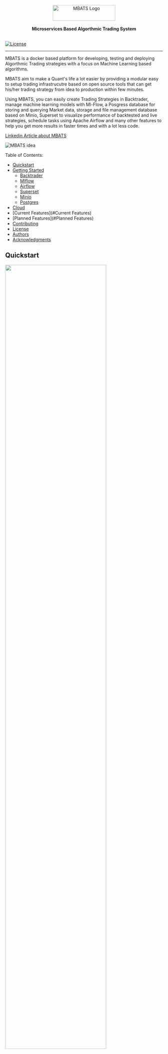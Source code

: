 <p align="center">
    <a target="_blank"><img width="200" height="50" src="public/images/logo2.png" alt="MBATS Logo"></a>
    <br />
    <br />
    <b>Microservices Based Algorthmic Trading System</b>
    <br />
    <br />
</p>

[![License](https://img.shields.io/badge/License-BSD%203--Clause-blue.svg)](https://opensource.org/licenses/BSD-3-Clause)

---

MBATS is a docker based platform for developing, testing and deploying Algorthmic Trading strategies with a focus on Machine Learning based algorithms.

MBATS aim to make a Quant's life a lot easier by providing a modular easy to setup trading infrastrucutre based on open source tools that can get his/her trading strategy from idea to production within few minutes.

Using MBATS, you can easily create Trading Strategies in Backtrader, manage machine learning models with Ml-Flow, a Posgress database for storing and querying Market data, storage and file management database based on Minio, Superset to visualize performance of backtested and live strategies, schedule tasks using Apache Airflow and many other features to help you get more results in faster times and with a lot less code.


[Linkedin Article about MBATS](https://www.linkedin.com/post/edit/6619730514188267520/)

![MBATS](public/images/components.png)  idea

Table of Contents:

- [Quickstart](#Quickstart)
- [Getting Started](#getting-started)
  - [Backtrader](#Backtrader)
  - [Mlflow](#Mlflow)
  - [Airflow](#Airflow)
  - [Superset](#Superset)
  - [Minio](#Minio)
  - [Postgres](#Postgres)
- [Cloud](#Cloud)
- [Current Features](#Current Features)
- [Planned Features](#Planned Features)
- [Contributing](#Contributing)
- [License](#License)
- [Authors](#Authors)
- [Acknowledgments](#Acknowledgments)
      
## Quickstart

[<img src="https://img.youtube.com/vi/2ivKEj3ksPk/maxresdefault.jpg" width="80%">](https://youtu.be/2ivKEj3ksPk)

MBATS is based on Docker containers. Running your Infrastructure is as easy as running one command from your terminal. You can either run MBATS on your local machine or on the cloud using docker-compose.

The easiest way to start running your MBATS is by running our docker-compose file. Before running the installation command make sure you have [Docker](https://www.docker.com/products/docker-desktop) installed on your machine:

This project has been devloped and tested on both [WSL](https://docs.microsoft.com/en-us/windows/wsl/about) and [Docker Toolbox](https://docs.docker.com/toolbox/toolbox_install_windows/). Its been developed using Visual Studio Code and the main reason being the [Container Debugger feature](https://code.visualstudio.com/docs/remote/containers#_debugging-in-a-container) 

1. Downlod/Clone the Github Repository (Make sure your Docker Machine has access to the location):  
  ```git clone https://github.com/YOUR-USERNAME/YOUR-REPOSITORY```
2. Update the 'WD' variable in .env file to the location of the Cloned directory:`
3. Run the Docker containers:  
 ```docker-compose up -d --build```  
First time would take some time to download all the required docker images. 
Once the Docker compose is running, you can access the following components from the webaddress
* Jupyter Notebook:http://localhost:8888
* Airflow: http://localhost:8080
* Mlflow: http://localhost:5500
* PgAdmin: http://localhost:1234
* Superset: http://localhost:8088
* Minio: http://localhost:9000

4. Run the script to setup up the database schema   
```.\starter_script.bat```
5. All the infrastructure and business logics is in Storage folder and the necessary components are shared across containers.  
- [Trading Strategies](Storage\q_pack\q_strategies)
- [Analyzers](Storage\q_pack\q_analyzers)
- [Datafeeds Cnnectors](Storage\q_pack\q_datafeeds)
- [Airflow DAGS](Storage\airflow\dags)
- [Supporting files for Airflow](Storage\minio\storage\airflow-files)
- [Minio Storage](Storage\minio)
- [DB Schema builders](Storage\q_pack\db_pack)
- [Machine Learning input files](Storage\minio\storage\model-support-files)(Storage\minio\storage\model-support-files)
- [MLflow artifacts](Storage\minio\storage\mlflow-models)

6. You can choose what tickers to download by setting it up in  [interested_tickers.xlsx](Storage\minio\storage\airflow-files\)
The 'daily' tab for listing the tickers for which EOD data is to be downloaded and 'minute' tab for downloading at 1 minute interval. 
7. Switch on the [fx_data_download](Storage\airflow\dags)  DAG on Airflow(http://localhost:8080) and this will download the Daily and Minute data for tickers you have set in the interested_tickers.xlsx
8. Go to Jupyter Notebook(http://localhost:8888) and use the Notebook Example.ipynb to run through the example strategy implementation where you can 
- Run Backtrader trading strategies (Backtest or Live)
- Preprocess the Market Data plus Indicator logs for preparing for machine learning. 
- Run Machine Learning models on the preprocessed data and track it to MLflow.
- Serve the Machine Learning Artifcat(model) via MLflow
- Bonus features of MLflow (Packaging and Serving via Rest API)
9. To check the Backtest or Live trading results go to Superset:http://localhost:8088
10. You can schedule Live trading strategies by using the [strategy.csv](Storage\minio\storage\airflow-files) and the dynamic [DAG dag_strategy_dynamic](Storage\airflow\dags) 



## Getting Started

![MBATS Architecture](public/images/architecture.png)

MBATS is a collection of 9 docker containers acting synchronously to create an environment to develop and productionise trading strategies with ease. The main parts of the MBATS are as follows.

### [Backtrader](https://www.backtrader.com/)
[Backtrader](https://www.backtrader.com/) is an python based opensource event-driven trading strategy backtester with support for live trading. The reason why I choose Backtrader over other opensource backtesters like  [Zipline](https://github.com/quantopian/zipline) and [QuantConnect Lean](https://github.com/QuantConnect/Lean) is because of the great the great documentation and its community driven.
Here's a list of subclasses I have written for this project that are derived classed from Backtrader package. 
* [**Run**](Storage\q_pack\q_run\run_BT.py) - Script that combines the strategy, analyzers and the datafeeds. 
* [**Strategy**](Storage\q_pack\q_strategies) - A simple Daily trading strategy that initiates bracket orders based on RSI and Stochastic Indicator.
* [**Logger Analyzer**](Storage\q_pack\q_analyzers\bt_logger_analyzer.py) - Logs the price data and the technical indicator which is used for training the Machine Learning model
* [**Strategy Performance Analyzer**](Storage\q_pack\q_analyzers\bt_strat_perform_analyzer.py) - Measures difference performance metrics of round trip trades and save it in the database which can be later consumed in BI tool (Superset).
* [**Round trip trade Performance Analyzer**](Storage\q_pack\q_analyzers\bt_pos_perform_analyzer.py) - Measures difference performance metrics of round trip trades and save it in the database which can be later consumed in BI tool (Superset).
* [**Transaction Analyzer**](Storage\q_pack\q_analyzers\bt_pos_perform_analyzer.py) - Records the executed orders into the database. 
* [**Stategy ID Analyzer**](hStorage\q_pack\q_analyzers\bt_pos_perform_analyzer.py) - Keep a record of the metadata of the backtest or live strategy ran.
* [**Oanda Broker Store**](https://github.com/ftomassetti/backtrader-oandav20)
* [**Postgress Data Feed**](point to the feed)

<p align="center"><img src="public/images/backtrader.png" width="700" height="500"/></p>


### [MLflow](https://mlflow.org/)

Anyone who has worked in the Datascience field would have heard about [Spark](https://spark.apache.org/), well the founders of Spark have brought a similar disruptive tool to revolutionize the Machine Learning landscape and that is MLflow. Mlflow is an open source platform to manage the ML lifecycle, including experimentation, reproducibility and deployment. It currently offers four components:
* MLflow Tracking
* MLflow Projects
* MLflow Models
* MLflow Registry (Released in 1.4)

There are a few other organizations that try to address this problem but what seperates MLflow from the likes of [Google-TFX](https://www.tensorflow.org/tfx), [Facebook-FBLearner Flow](https://engineering.fb.com/core-data/introducing-fblearner-flow-facebook-s-ai-backbone/) and [Uber-Michelangelo](https://eng.uber.com/michelangelo/) is that MLFlow try to address the concerns of the crowd rather than a single organization and therefore they are universal and community driven to an extend that [AWS](https://aws.amazon.com/blogs/machine-learning/build-end-to-end-machine-learning-workflows-with-amazon-sagemaker-and-apache-airflow/) and [Azure](https://docs.microsoft.com/en-us/azure/machine-learning/how-to-use-mlflow) has provided integration for MLflow. 

In this project all the ML model can be tracked by the MLflow Tracker and the model artifacts are stored in Minio, the main reason for doing so is that later on I can swap Minio for a Cloud object store like S3. The ML models are then served using MLflow pyfunc. We also have the option to serve the model as Rest API using MLFlow (code in sample jupyter notebook)
    
## [Airflow](https://airflow.apache.org/)
Apache Airflow is an open-source workflow management platform, basically Chron on steroids and it has wide array of integration with popular platforms and data stores. 
In this this project we use airflow for scheduling two tasks mainly. One [DAG]() for downloading daily and minute data into the Database controlled by an excel file and another [Dynamic DAG]() for schedulling live strategies controlled by a csv file. 

## [Apache Superset](https://superset.apache.org/)
From the creators of Apache Airflow, Apache Superset is a Data Visualization tool initially designed by Airbnb and later open sourced for the community.
Superset is an interactive Data Exploration toll that will let you slice, dice and visualize data. Why pay for Tableau and PowerBi when you can use something that opensource. We use Superset to visualize Backtesting and Live trading performance.  

Username:guest  
Password:guest 

The dashboards and user details are stored in Storage/superset/superset.db   
If you want to reset the crednetials and create new dashboard, just delete this sqlite DB and create a new one with  
```touch superset.db```  
Then once the container is up and running execute  
```docker exec -it superset superset-init```

## [Minio](https://min.io/)
MinIO is pioneering high performance object storage. With READ/WRITE speeds of 55 GB/s and 35 GB/s on standard hardware, object storage can operate as the primary storage tier for a diverse set of workloads. Amazon’s S3 API is the defacto standard in the object storage world and represents the most modern storage API in the market. MinIO adopted S3 compatibiity early on and was the first to extend it to support S3 Select. Because of this S3 Compatibility by using Minio we have an upperhand of moving towards the Cloud on a later stage when it comes time for scaling and move into the cloud. 

## [PostgreSQL](https://www.postgresql.org/)
We have 2 Databases in our PosgresSQL server, 1 is the Security Master database that stores the Daily and Minute data for Forex Symbols in 2 seperate tables. 
Another Database is used for storing the position information and the performance metrics. 
The Databases can be managed through PgAdmin  
Username:guest  
Pass:guest

## Scalling to the Cloud
MLFlow has been developed by the Databricks team and therefore its native in their environment, but also the popularity and adoption of this tool has also ensured it a place in AWS Sage Maker and Azure. Every technology used in this project has a synonymus managed service offered in the cloud.
And the best part of scalling such an microsservices based architecture is that you can do it step by step rather than do it as a whole. Moreover if the cloud is using the same technology then the migration can happen with minimal changes. A simple example for this would be GCP Cloud Composer which is built on top of Apache Airflow and Kubernettes which means that all the DAG's that we are using in this project can be used in cloud composer as well. Similarly I have found GCP has a better strategy and technology in place for building a hybrid cloud based infrastrucure and for that reason here's architecture if this project has to be transfered into the GCP platform. 
![MBATS Cloud Architecture](public/images/architecture-cloud.png)

## Current Features
* Backtesting and Live trading Forex using Oanda
* Multiple symbol strategy support.
* Multiple strategy support.
* Market data download and Live trading scheduling using Airflow.
* Machine Learning model development and deployment using MLflow.
* Superset BI Dashboard for real-time monitoring of Live trading and backtesting performance results.
* Easily extensible to support any kind of structured data.
* Written in Python
* Infrastructure as Code – less than 5 minutes from scratch to a fully functional trading infrastructure.


## Planned Features

* Support for Equity Database (Backtrader supports [Interactive Brokers out of the box](https://www.backtrader.com/docu/live/ib/ib/]))
* Celery/Kubernetes cluster support for Airflow
* More performance and trade analytics dashboards on Superset 
* Dynamic DAG for model retraining.
* More Backtrader Examples involving -
    - Custom Indicators.
    - Alternative Data (Unstructured Data Pipeline)
    - [Reinforcement Learning](https://github.com/saeed349/Deep-Reinforcement-Learning-in-Trading).
* Use [MLflow Model Registry](https://www.mlflow.org/docs/latest/model-registry.html).
* Integrate [Alpaca API Store](https://alpaca.markets/)
* Automatic Model Selection for Strategies based on ML performance metrics.

## Contributing

All code contributions must go through a pull request and approved by a core developer before being merged. This is to ensure proper review of all the code.

## License

This repository is available under the [BSD 3-Clause License](./LICENSE).

## Authors

* **Saeed Rahman** - [LinkedIn](https://www.linkedin.com/in/saeed-349/)


## Acknowledgments

* [Backtrader community](https://community.backtrader.com/)
* [Backtest-rookies](https://backtest-rookies.com/category/backtrader/)  
* [Backtrader Oanda V20 Store](https://github.com/ftomassetti/backtrader-oandav20)
* [Beyond Jupyter notebook - Udemy course](https://www.udemy.com/course/beyond-jupyter-notebooks/)
* [Quantstart](https://www.quantstart.com/)

